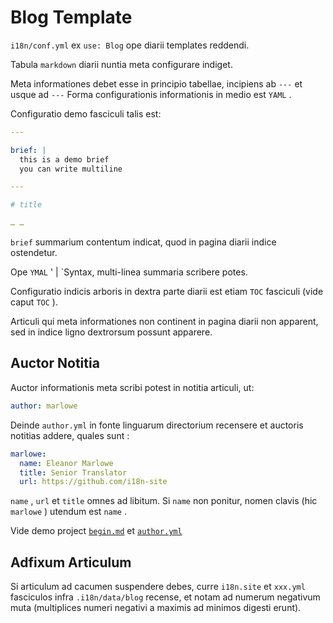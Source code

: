 # Blog Template

`i18n/conf.yml` ex `use: Blog` ope diarii templates reddendi.

Tabula `markdown` diarii nuntia meta configurare indiget.

Meta informationes debet esse in principio tabellae, incipiens ab `---` et usque ad `---` Forma configurationis informationis in medio est `YAML` .

Configuratio demo fasciculi talis est:

```yml
---

brief: |
  this is a demo brief
  you can write multiline

---

# title

… …
```

`brief` summarium contentum indicat, quod in pagina diarii indice ostendetur.

Ope `YMAL` ' | `Syntax, multi-linea summaria scribere potes.

Configuratio indicis arboris in dextra parte diarii est etiam `TOC` fasciculi (vide caput `TOC` ).

Articuli qui meta informationes non continent in pagina diarii non apparent, sed in indice ligno dextrorsum possunt apparere.

## Auctor Notitia

Auctor informationis meta scribi potest in notitia articuli, ut:

```yml
author: marlowe
```

Deinde `author.yml` in fonte linguarum directorium recensere et auctoris notitias addere, quales sunt :

```yml
marlowe:
  name: Eleanor Marlowe
  title: Senior Translator
  url: https://github.com/i18n-site
```

`name` , `url` et `title` omnes ad libitum. Si `name` non ponitur, nomen clavis (hic `marlowe` ) utendum est `name` .

Vide demo project [`begin.md`](https://github.com/i18n-site/demo.i18n.site/blob/main/en/blog/news/begin.md?plain=1) et [`author.yml`](https://github.com/i18n-site/demo.i18n.site/blob/main/en/author.yml)

## Adfixum Articulum

Si articulum ad cacumen suspendere debes, curre `i18n.site` et `xxx.yml` fasciculos infra `.i18n/data/blog` recense, et notam ad numerum negativum muta (multiplices numeri negativi a maximis ad minimos digesti erunt).